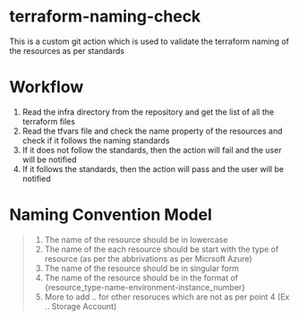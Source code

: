 # terraform-naming-check
This is a custom git action which is used to validate the terraform  naming of the resources as per standards

# Workflow 
 1. Read the infra directory from the repository and get the list of all the terraform files
 2. Read the tfvars file and check the name property of the resources and check if it follows the naming standards
 3. If it does not follow the standards, then the action will fail and the user will be notified
 4. If it follows the standards, then the action will pass and the user will be notified

# Naming Convention Model
> 1. The name of the resource should be in lowercase
> 2. The name of the each resource should be start with the type of resource (as per the abbrivations as per Micrsoft Azure)
> 3. The name of the resource should be in singular form
> 4. The name of the resource should be in the format of {resource_type-name-environment-instance_number}
> 5.  More to add .. for other resoruces which are not as per point 4 (Ex .. Storage Account)
